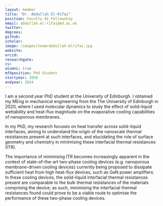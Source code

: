 ```yaml
---
layout: member
title: "Dr. Abdullah El-Rifai"
position: Faculty AI Fellowship
email: abdullah.el-rifai@ed.ac.uk
twitter: 
degrees: 
github: 
scholar: 
image: /images/team/abdullah-elrifai.jpg
website: 
orcid:
researchgate: 	
cv: 
alumni: true
mfXposition: PhD Student
startyear: 2020
endyear: 2024
---
```


I am a second year PhD student at the University of Edinburgh. I obtained my MEng in mechanical engineering from the The University of Edinburgh in 2020, where I used molecular dynamics to study the effect of solid-liquid wettability and heat-flux magnitude on the evaporative cooling capabilities of nanoporous membranes.

In my PhD, my research focuses on heat transfer across solid-liquid interfaces, aiming to understand the origin of the nanoscale thermal resistances present at such interfaces, and elucidating the role of surface geometry and chemistry in minimising these interfacial thermal resistances (ITR).

The importance of minimising ITR becomes increasingly apparent in the context of state-of-the-art two-phase cooling devices (e.g. nanoporous membrane-driven cooling devices) currently being proposed to dissipate sufficient heat from high heat-flux devices, such as GaN power amplifiers. In these cooling devices, the solid-liquid interfacial thermal resistances present are comparable to the bulk thermal resistances of the materials comprising the device; as such, minimising the interfacial thermal resistances found could prove to be a viable route to optimise the performance of these two-phase cooling devices.
